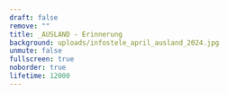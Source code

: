 ```yaml
---
draft: false
remove: ""
title: _AUSLAND - Erinnerung
background: uploads/infostele_april_ausland_2024.jpg
unmute: false
fullscreen: true
noborder: true
lifetime: 12000
---
```


